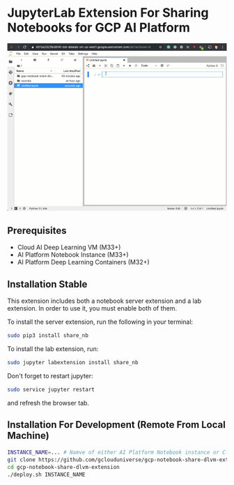 # JupyterLab Extension For Sharing Notebooks for GCP AI Platform

![](./example.gif)

## Prerequisites

* Cloud AI Deep Learning VM (M33+)
* AI Platform Notebook Instance (M33+)
* AI Platform Deep Learning Containers (M32+)

## Installation Stable

This extension includes both a notebook server extension and a lab extension. In order to use it, you must enable both of them.

To install the server extension, run the following in your terminal:

```bash
sudo pip3 install share_nb
```

To install the lab extension, run:

```bash
sudo jupyter labextension install share_nb
```

Don't forget to restart jupyter:

```bash
sudo service jupyter restart
```

and refresh the browser tab.

## Installation For Development (Remote From Local Machine)

```bash
INSTANCE_NAME=... # Namve of either AI Platform Notebook instance or Cloud AI Deep Learning VM
git clone https://github.com/gclouduniverse/gcp-notebook-share-dlvm-extension.git
cd gcp-notebook-share-dlvm-extension
./deploy.sh INSTANCE_NAME
```
